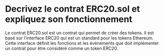 # Decrivez le contrat ERC20.sol et expliquez son fonctionnement

Le contrat ERC20.sol est un contrat qui permet de créer des tokens. 
Il est basé sur l'interface ERC20 qui est un standard pour les tokens Ethereum. 
Cette interface définit les fonctions et les événements que doit implémenter un contrat pour être considéré comme un token ERC20.

